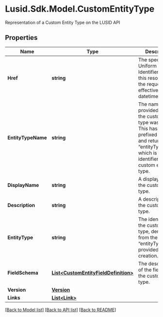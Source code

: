 # Lusid.Sdk.Model.CustomEntityType
Representation of a Custom Entity Type on the LUSID API

## Properties

Name | Type | Description | Notes
------------ | ------------- | ------------- | -------------
**Href** | **string** | The specific Uniform Resource Identifier (URI) for this resource at the requested effective and asAt datetime. | [optional] 
**EntityTypeName** | **string** | The name provided when the custom entity type was created. This has been prefixed with “~” and returned as “entityType”, which is the identifier for the custom entity type. | 
**DisplayName** | **string** | A display label for the custom entity type. | 
**Description** | **string** | A description for the custom entity type. | [optional] 
**EntityType** | **string** | The identifier for the custom entity type, derived from the “entityTypeName” provided on creation. | 
**FieldSchema** | [**List&lt;CustomEntityFieldDefinition&gt;**](CustomEntityFieldDefinition.md) | The description of the fields on the custom entity type. | 
**Version** | [**Version**](Version.md) |  | 
**Links** | [**List&lt;Link&gt;**](Link.md) |  | [optional] 

[[Back to Model list]](../README.md#documentation-for-models) [[Back to API list]](../README.md#documentation-for-api-endpoints) [[Back to README]](../README.md)

